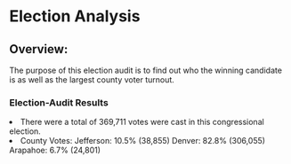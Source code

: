 # Election Analysis

## Overview:

The purpose of this election audit is to find out who the winning candidate is as well as the largest county voter turnout.

### Election-Audit Results
<li>There were a total of 369,711 votes were cast in this congressional election.</li>
<li> County Votes:
Jefferson: 10.5% (38,855)
Denver: 82.8% (306,055)
Arapahoe: 6.7% (24,801)</li>
